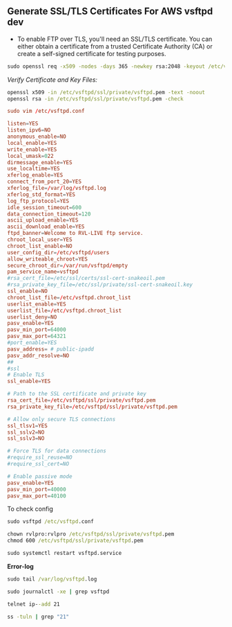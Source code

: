 Generate SSL/TLS Certificates For AWS vsftpd dev
---

* To enable FTP over TLS, you'll need an SSL/TLS certificate. You can either obtain a certificate from a trusted Certificate Authority (CA) or create a self-signed certificate for testing purposes.

```cmd
sudo openssl req -x509 -nodes -days 365 -newkey rsa:2048 -keyout /etc/vsftpd/ssl/private/vsftpd.pem -out /etc/vsftpd/ssl/private/vsftpd.pem
```

_Verify Certificate and Key Files:_

```cmd
openssl x509 -in /etc/vsftpd/ssl/private/vsftpd.pem -text -noout
openssl rsa -in /etc/vsftpd/ssl/private/vsftpd.pem -check
```

```cnf
sudo vim /etc/vsftpd.conf
```
```cnf
listen=YES
listen_ipv6=NO
anonymous_enable=NO
local_enable=YES
write_enable=YES
local_umask=022
dirmessage_enable=YES
use_localtime=YES
xferlog_enable=YES
connect_from_port_20=YES
xferlog_file=/var/log/vsftpd.log
xferlog_std_format=YES
log_ftp_protocol=YES
idle_session_timeout=600
data_connection_timeout=120
ascii_upload_enable=YES
ascii_download_enable=YES
ftpd_banner=Welcome to RVL-LIVE ftp service.
chroot_local_user=YES
chroot_list_enable=NO
user_config_dir=/etc/vsftpd/users
allow_writeable_chroot=YES
secure_chroot_dir=/var/run/vsftpd/empty
pam_service_name=vsftpd
#rsa_cert_file=/etc/ssl/certs/ssl-cert-snakeoil.pem
#rsa_private_key_file=/etc/ssl/private/ssl-cert-snakeoil.key
ssl_enable=NO
chroot_list_file=/etc/vsftpd.chroot_list
userlist_enable=YES
userlist_file=/etc/vsftpd.chroot_list
userlist_deny=NO
pasv_enable=YES
pasv_min_port=64000
pasv_max_port=64321
#port_enable=YES
pasv_address= # public-ipadd
pasv_addr_resolve=NO
##
#ssl
# Enable TLS
ssl_enable=YES

# Path to the SSL certificate and private key
rsa_cert_file=/etc/vsftpd/ssl/private/vsftpd.pem
rsa_private_key_file=/etc/vsftpd/ssl/private/vsftpd.pem

# Allow only secure TLS connections
ssl_tlsv1=YES
ssl_sslv2=NO
ssl_sslv3=NO

# Force TLS for data connections
#require_ssl_reuse=NO
#require_ssl_cert=NO

# Enable passive mode
pasv_enable=YES
pasv_min_port=40000
pasv_max_port=40100

```

To check config
```cmd
sudo vsftpd /etc/vsftpd.conf
```

```cmd
chown rvlpro:rvlpro /etc/vsftpd/ssl/private/vsftpd.pem 
chmod 600 /etc/vsftpd/ssl/private/vsftpd.pem
```
```cmd
sudo systemctl restart vsftpd.service
```

**Error-log**

```cmd
sudo tail /var/log/vsftpd.log
```
```cmd
sudo journalctl -xe | grep vsftpd
```
```cmd
telnet ip--add 21
```
```cmd
ss -tuln | grep "21"
```
